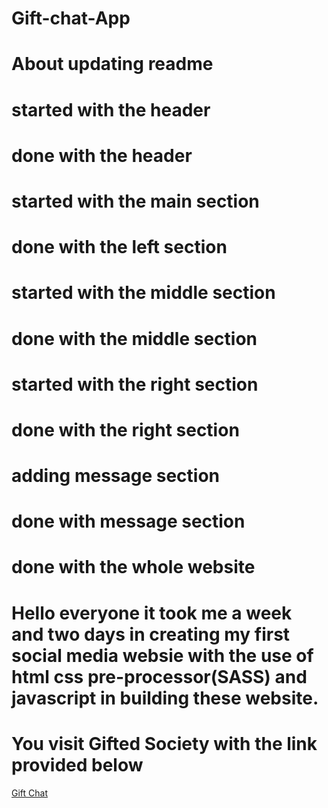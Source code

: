 # Gift-chat-App
# About updating readme
# started with the header
# done  with the header
# started with the main section
# done with the left section
# started with the middle section
# done with the middle section
# started with the right section
# done with the right section
# adding message section
# done with message section
# done with the whole website

# Hello everyone it took me a week and two days in creating my first social media websie with the use of html css pre-processor(SASS) and javascript in building these website.
# You visit Gifted Society with the link provided below

<a href="https://giftchat.netlify.app">Gift Chat</a>